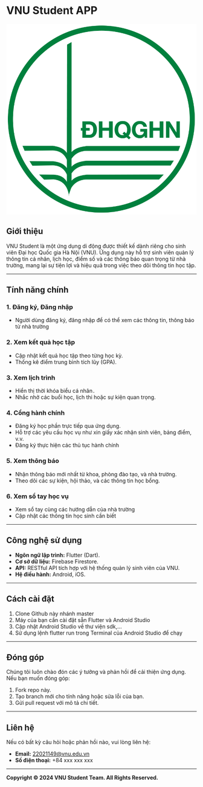 # VNU Student APP

![VNU Student Logo](lib%2Fassets%2Fimages%2Flogo_VNU.png)

## Giới thiệu
VNU Student là một ứng dụng di động được thiết kế dành riêng cho sinh viên Đại học Quốc gia Hà Nội (VNU). Ứng dụng này hỗ trợ sinh viên quản lý thông tin cá nhân, lịch học, điểm số và các thông báo quan trọng từ nhà trường, mang lại sự tiện lợi và hiệu quả trong việc theo dõi thông tin học tập.

---

## Tính năng chính

### 1. Đăng ký, Đăng nhập
- Người dùng đăng ký, đăng nhập để có thể xem các thông tin, thông báo từ nhà trường

### 2. Xem kết quả học tập
- Cập nhật kết quả học tập theo từng học kỳ.
- Thống kê điểm trung bình tích lũy (GPA).

### 3. Xem lịch trình
- Hiển thị thời khóa biểu cá nhân`.`
- Nhắc nhở các buổi học, lịch thi hoặc sự kiện quan trọng.

### 4. Cổng hành chính
- Đăng ký học phần trực tiếp qua ứng dụng.
- Hỗ trợ các yêu cầu học vụ như xin giấy xác nhận sinh viên, bảng điểm, v.v.
- Đăng ký thực hiện các thủ tục hành chính

### 5. Xem thông báo
- Nhận thông báo mới nhất từ khoa, phòng đào tạo, và nhà trường.
- Theo dõi các sự kiện, hội thảo, và các thông tin học bổng.

### 6. Xem sổ tay học vụ
- Xem sổ tay cùng các hướng dẫn của nhà trường
- Cập nhật các thông tin học sinh cần biết

---

## Công nghệ sử dụng

- **Ngôn ngữ lập trình:** Flutter (Dart).
- **Cơ sở dữ liệu:** Firebase Firestore.
- **API:** RESTful API tích hợp với hệ thống quản lý sinh viên của VNU.
- **Hệ điều hành:** Android, iOS.

---

## Cách cài đặt

1. Clone Github này nhánh master
2. Máy của bạn cần cài đặt sẵn Flutter và Android Studio
3. Cập nhật Android Studio về thư viện sdk,...
4. Sử dụng lệnh flutter run trong Terminal của Android Studio để chạy

---

## Đóng góp

Chúng tôi luôn chào đón các ý tưởng và phản hồi để cải thiện ứng dụng. Nếu bạn muốn đóng góp:

1. Fork repo này.
2. Tạo branch mới cho tính năng hoặc sửa lỗi của bạn.
3. Gửi pull request với mô tả chi tiết.

---

## Liên hệ

Nếu có bất kỳ câu hỏi hoặc phản hồi nào, vui lòng liên hệ:

- **Email:** 22021149@vnu.edu.vn
- **Số điện thoại:** +84 xxx xxx xxx

---

**Copyright © 2024 VNU Student Team. All Rights Reserved.**

